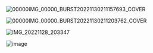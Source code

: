 ![00000IMG_00000_BURST20221130211157693_COVER](https://user-images.githubusercontent.com/48492972/208804811-f998c5ef-cceb-43bb-881e-311096da2f21.jpg)

![00000IMG_00000_BURST20221130211203762_COVER](https://user-images.githubusercontent.com/48492972/208804825-f8f14b13-9467-4b12-ad62-b291d759b37d.jpg)

![IMG_20221128_203347](https://user-images.githubusercontent.com/48492972/208804855-342eac5c-db9d-4010-bb7c-8a83ca75c270.jpg)

![image](https://user-images.githubusercontent.com/48492972/208804839-cb6803fe-6fe7-4c5a-a000-1473a23f0f19.png)
